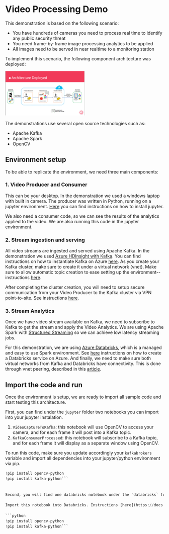 # Video Processing Demo

This demonstration is based on the following scenario:
* You have hundreds of cameras you need to process real time to identify any public security threat
* You need frame-by-frame image processing analytics to be applied
* All images need to be served in near realtime to a monitoring station

To implement this scenario, the following component architecture was deployed:

<img src="arch.png" alt="Architecture Deployed" width="50%" height="50%">

The demonstrations use several open source technologies such as:
* Apache Kafka
* Apache Spark
* OpenCV



## Environment setup
To be able to replicate the environment, we need three main components:

### 1. Video Producer and Consumer
This can be your desktop. In the demonstration we used a windows laptop with built in camera. The producer was written in Python, running on a jupyter environment. [Here](http://jupyter.readthedocs.io/en/latest/install.html) you can find instructions on how to install jupyter.

We also need a consumer code, so we can see the results of the analytics applied to the video. We are also running this code in the jupyter environment.


### 2. Stream ingestion and serving
All video streams are ingested and served using Apache Kafka. In the demonstration we used [Azure HDInsight with Kafka](https://docs.microsoft.com/en-us/azure/hdinsight/kafka/apache-kafka-introduction). You can find instructions on how to instantiate Kafka on Azure [here](https://docs.microsoft.com/en-us/azure/hdinsight/kafka/apache-kafka-get-started). As you create your Kafka cluster, make sure to create it under a virtual network (vnet). Make sure to allow automatic topic creation to ease setting up the environment--instructions [here](https://docs.microsoft.com/en-us/azure/hdinsight/kafka/apache-kafka-auto-create-topics).

After completing the cluster creation, you will need to setup secure communication from your Video Producer to the Kafka cluster via VPN point-to-site. See instructions [here](https://docs.microsoft.com/en-us/azure/hdinsight/kafka/apache-kafka-connect-vpn-gateway).


### 3. Stream Analytics
Once we have video stream available on Kafka, we need to subscribe to Kafka to get the stream and apply the Video Analytics. We are using Apache Spark with [Structured Streaming](https://spark.apache.org/docs/2.3.0/structured-streaming-programming-guide.html) so we can achieve low latency streaming jobs.

For this demonstration, we are using [Azure Databricks](https://docs.microsoft.com/en-us/azure/azure-databricks/what-is-azure-databricks), which is a managed and easy to use Spark environment. See [here](https://docs.microsoft.com/en-us/azure/azure-databricks/quickstart-create-databricks-workspace-portal) instructions on how to create a Databricks service on Azure. And finally, we need to make sure both virtual networks from Kafka and Databricks have connectivity. This is done through vnet peering, described in this [article](https://docs.azuredatabricks.net/administration-guide/cloud-configurations/azure/vnet-peering.html).



## Import the code and run

Once the environment is setup, we are ready to import all sample code and start testing this architecture.

First, you can find under the `jupyter` folder two notebooks you can import into your jupyter instalation.
1. `VideoCaptureToKafka`: this notebook will use OpenCV to access your camera, and for each frame it will post into a Kafka topic.
2. `KafkaConsumerProcessed`: this notebook will subscribe to a Kafka topic, and for each frame it will display as a separate window using OpenCV.

To run this code, make sure you update accordingly your `kafkabrokers` variable and import all dependencies into your jupyter/python environment via pip.

```python
!pip install opencv-python
!pip install kafka-python```


Second, you will find one databricks notebook under the `databricks` folder. The `KafkaStructStream` notebook is a Spark Structured Streaming job that will consume a Kafka topic, perform the face detection using OpenCV on each frame, and write back to another Kafka topic.

Import this notebook into Databricks. Instructions [here](https://docs.azuredatabricks.net/user-guide/notebooks/index.html#import-a-notebook). Make sure to update the `kafka.bootstrap.servers` variable, and import all python dependencies using:

```python
!pip install opencv-python
!pip install kafka-python```